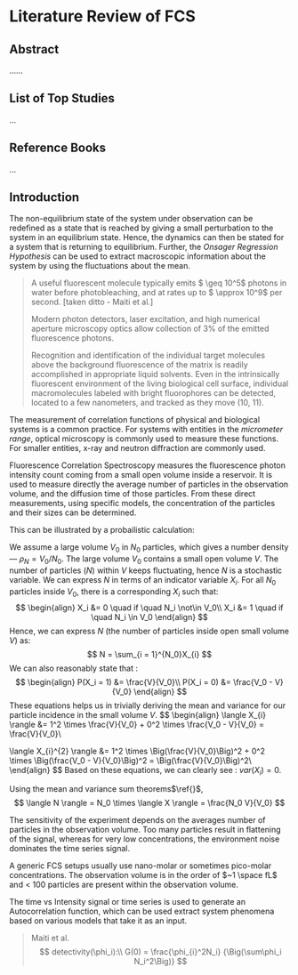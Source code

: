 # Literature Review of FCS

## Abstract

......

## List of Top Studies

...

## Reference Books

...



## Introduction



 

The non-equilibrium state of the system under observation can be redefined as a state that is reached by giving a small perturbation to the system in an equilibrium state. Hence, the dynamics can then be stated for a system that is returning to equilibrium. Further, the *Onsager Regression Hypothesis* can be used to extract macroscopic information about the system by using the fluctuations about the mean.

>A useful fluorescent molecule typically emits $ \geq 10^5$ photons in water  before  photobleaching,  and  at  rates  up  to $ \approx 10^9$ per second. [taken ditto - Maiti et al.]
>
>Modern photon detectors, laser excitation, and high numerical aperture  microscopy  optics  allow  collection  of $3\%$ of the emitted fluorescence photons.
>
>Recognition  and identification  of  the  individual  target  molecules  above  the background fluorescence of the matrix is readily accomplished in  appropriate  liquid  solvents.  Even  in  the  intrinsically  fluorescent  environment  of  the  living  biological  cell  surface, individual  macromolecules  labeled  with  bright  fluorophores can be detected, located to a few nanometers, and tracked as they move (10, 11).
>
>

The measurement of correlation functions of physical and biological systems is a common practice. For systems with entities in the *micrometer range*, optical microscopy is commonly used to measure these functions. For smaller entities, x-ray and neutron diffraction are commonly used.

Fluorescence Correlation Spectroscopy measures the fluorescence photon intensity count coming from a small open volume inside a reservoir. It is used to measure directly the average number of particles in the observation volume, and the diffusion time of those particles. From these direct measurements, using specific models, the concentration of the particles and their sizes can be determined.

This can be illustrated by a probailistic calculation:

We assume a large volume $V_0$ in $N_0$ particles, which gives a number density — $\rho_N = V_0/N_0$. The large volume $V_0$ contains a small open volume $V$. The number of particles $(N)$ within $V$ keeps fluctuating, hence $N$ is a stochastic variable. We can express $N$ in terms of an indicator variable $X_{i}$. For all $N_0$ particles inside $V_0$, there is a corresponding $X_i$ such that:
$$
\begin{align}
X_i &= 0 \quad if \quad N_i \not\in V_0\\
X_i &= 1 \quad if \quad N_i \in V_0
\end{align}
$$
Hence, we can express $N$ (the number of particles inside open small volume $V$) as:
$$
N = \sum_{i = 1}^{N_0}X_{i}
$$
We can also reasonably state that :
$$
\begin{align}
P(X_i = 1) &= \frac{V}{V_0}\\
P(X_i = 0) &= \frac{V_0 - V}{V_0}
\end{align}
$$
These equations helps us in trivially deriving the mean and variance for our particle incidence in the small volume $V$.
$$
\begin{align}
\langle X_{i} \rangle &= 
1^2 \times \frac{V}{V_0} +
0^2 \times \frac{V_0 - V}{V_0} =
\frac{V}{V_0}\\


\langle X_{i}^{2} \rangle &= 
1^2 \times \Big(\frac{V}{V_0}\Big)^2 +
0^2 \times \Big(\frac{V_0 - V}{V_0}\Big)^2 =
\Big(\frac{V}{V_0}\Big)^2\\
\end{align}
$$
Based on these equations, we can clearly see : $var({X_i}) = 0$.

Using the mean and variance sum theorems$\ref{}$,
$$
\langle N \rangle = N_0 \times \langle X \rangle = \frac{N_0 V}{V_0}
$$


 The sensitivity of the experiment depends on the averages number of particles in the observation volume. Too many particles result in flattening of the signal, whereas for very low concentrations, the environment noise dominates the time series signal.

A generic FCS setups usually use nano-molar or sometimes pico-molar  concentrations. The observation volume is in the order of $~1 \space fL$ and < 100 particles are present within the observation volume.



The time  vs Intensity signal or time series is used to generate an Autocorrelation function, which can be used extract system phenomena based on various models that take it as an input.



>Maiti et al.
>$$
>detectivity(\phi_i):\\
>G(0) = \frac{\phi_{i}^2N_i} {\Big(\sum\phi_i N_i^2\Big)}
>$$

